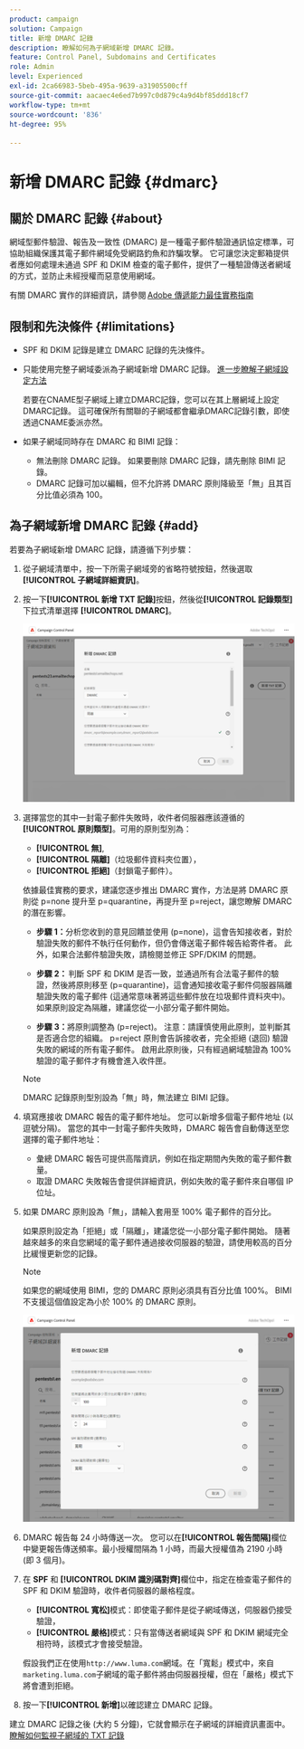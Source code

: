 ```yaml
---
product: campaign
solution: Campaign
title: 新增 DMARC 記錄
description: 瞭解如何為子網域新增 DMARC 記錄。
feature: Control Panel, Subdomains and Certificates
role: Admin
level: Experienced
exl-id: 2ca66983-5beb-495a-9639-a31905500cff
source-git-commit: aacaec4e6ed7b997c0d879c4a9d4bf85ddd18cf7
workflow-type: tm+mt
source-wordcount: '836'
ht-degree: 95%

---
```


# 新增 DMARC 記錄 {#dmarc}

## 關於 DMARC 記錄 {#about}

網域型郵件驗證、報告及一致性 (DMARC) 是一種電子郵件驗證通訊協定標準，可協助組織保護其電子郵件網域免受網路釣魚和詐騙攻擊。 它可讓您決定郵箱提供者應如何處理未通過 SPF 和 DKIM 檢查的電子郵件，提供了一種驗證傳送者網域的方式，並防止未經授權而惡意使用網域。

有關 DMARC 實作的詳細資訊，請參閱 [Adobe 傳遞能力最佳實務指南](https://experienceleague.adobe.com/docs/deliverability-learn/deliverability-best-practice-guide/additional-resources/technotes/implement-dmarc.html?lang=zh-Hant)

## 限制和先決條件 {#limitations}

* SPF 和 DKIM 記錄是建立 DMARC 記錄的先決條件。
* 只能使用完整子網域委派為子網域新增 DMARC 記錄。 [進一步瞭解子網域設定方法](subdomains-branding.md#subdomain-delegation-methods)

  若要在CNAME型子網域上建立DMARC記錄，您可以在其上層網域上設定DMARC記錄。 這可確保所有關聯的子網域都會繼承DMARC記錄引數，即使透過CNAME委派亦然。

* 如果子網域同時存在 DMARC 和 BIMI 記錄：
   * 無法刪除 DMARC 記錄。 如果要刪除 DMARC 記錄，請先刪除 BIMI 記錄。
   * DMARC 記錄可加以編輯，但不允許將 DMARC 原則降級至「無」且其百分比值必須為 100。

## 為子網域新增 DMARC 記錄 {#add}

若要為子網域新增 DMARC 記錄，請遵循下列步驟：

1. 從子網域清單中，按一下所需子網域旁的省略符號按鈕，然後選取&#x200B;**[!UICONTROL 子網域詳細資訊]**。

1. 按一下&#x200B;**[!UICONTROL 新增 TXT 記錄]**&#x200B;按鈕，然後從&#x200B;**[!UICONTROL 記錄類型]**&#x200B;下拉式清單選擇 **[!UICONTROL DMARC]**。

   ![](assets/dmarc-add.png)

1. 選擇當您的其中一封電子郵件失敗時，收件者伺服器應該遵循的&#x200B;**[!UICONTROL 原則類型]**。可用的原則型別為：

   * **[!UICONTROL 無]**,
   * **[!UICONTROL 隔離]**（垃圾郵件資料夾位置），
   * **[!UICONTROL 拒絕]**（封鎖電子郵件）。

   依據最佳實務的要求，建議您逐步推出 DMARC 實作，方法是將 DMARC 原則從 p=none 提升至 p=quarantine，再提升至 p=reject，讓您瞭解 DMARC 的潛在影響。

   * **步驟 1：**&#x200B;分析您收到的意見回饋並使用 (p=none)，這會告知接收者，對於驗證失敗的郵件不執行任何動作，但仍會傳送電子郵件報告給寄件者。 此外，如果合法郵件驗證失敗，請檢閱並修正 SPF/DKIM 的問題。

   * **步驟 2：** 判斷 SPF 和 DKIM 是否一致，並通過所有合法電子郵件的驗證，然後將原則移至 (p=quarantine)，這會通知接收電子郵件伺服器隔離驗證失敗的電子郵件 (這通常意味著將這些郵件放在垃圾郵件資料夾中)。 如果原則設定為隔離，建議您從一小部分電子郵件開始。

   * **步驟 3：**&#x200B;將原則調整為 (p=reject)。 注意：請謹慎使用此原則，並判斷其是否適合您的組織。 p=reject 原則會告訴接收者，完全拒絕 (退回) 驗證失敗的網域的所有電子郵件。 啟用此原則後，只有經過網域驗證為 100% 驗證的電子郵件才有機會進入收件匣。

   >[!NOTE]
   >
   > DMARC 記錄原則型別設為「無」時，無法建立 BIMI 記錄。

1. 填寫應接收 DMARC 報告的電子郵件地址。 您可以新增多個電子郵件地址 (以逗號分隔)。 當您的其中一封電子郵件失敗時，DMARC 報告會自動傳送至您選擇的電子郵件地址：

   * 彙總 DMARC 報告可提供高階資訊，例如在指定期間內失敗的電子郵件數量。
   * 取證 DMARC 失敗報告會提供詳細資訊，例如失敗的電子郵件來自哪個 IP 位址。

1. 如果 DMARC 原則設為「無」，請輸入套用至 100% 電子郵件的百分比。

   如果原則設定為「拒絕」或「隔離」，建議您從一小部分電子郵件開始。 隨著越來越多的來自您網域的電子郵件通過接收伺服器的驗證，請使用較高的百分比緩慢更新您的記錄。

   >[!NOTE]
   >
   >如果您的網域使用 BIMI，您的 DMARC 原則必須具有百分比值 100%。 BIMI 不支援這個值設定為小於 100% 的 DMARC 原則。

   ![](assets/dmarc-add2.png)

1. DMARC 報告每 24 小時傳送一次。 您可以在&#x200B;**[!UICONTROL 報告間隔]**&#x200B;欄位中變更報告傳送頻率。最小授權間隔為 1 小時，而最大授權值為 2190 小時 (即 3 個月)。

1. 在 **SPF** 和 **[!UICONTROL DKIM 識別碼對齊]**&#x200B;欄位中，指定在檢查電子郵件的 SPF 和 DKIM 驗證時，收件者伺服器的嚴格程度。

   * **[!UICONTROL 寬松]**&#x200B;模式：即使電子郵件是從子網域傳送，伺服器仍接受驗證，
   *  **[!UICONTROL 嚴格]**&#x200B;模式：只有當傳送者網域與 SPF 和 DKIM 網域完全相符時，該模式才會接受驗證。

   假設我們正在使用`http://www.luma.com`網域。在「寬鬆」模式中，來自`marketing.luma.com`子網域的電子郵件將由伺服器授權，但在「嚴格」模式下將會遭到拒絕。

1. 按一下&#x200B;**[!UICONTROL 新增]**&#x200B;以確認建立 DMARC 記錄。

建立 DMARC 記錄之後 (大約 5 分鐘)，它就會顯示在子網域的詳細資訊畫面中。 [瞭解如何監視子網域的 TXT 記錄](gs-txt-records.md#monitor)
